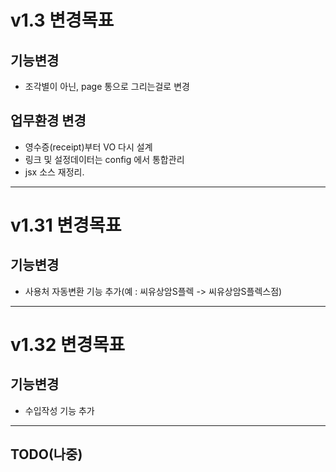 # v1.3 변경목표
## 기능변경
- 조각별이 아닌, page 통으로 그리는걸로 변경

## 업무환경 변경
- 영수증(receipt)부터 VO 다시 설계
- 링크 및 설정데이터는 config 에서 통합관리
- jsx 소스 재정리.

----

# v1.31 변경목표
## 기능변경
- 사용처 자동변환 기능 추가(예 : 씨유상암S플렉 -> 씨유상암S플렉스점)

----

# v1.32 변경목표
## 기능변경
- 수입작성 기능 추가

----

## TODO(나중)